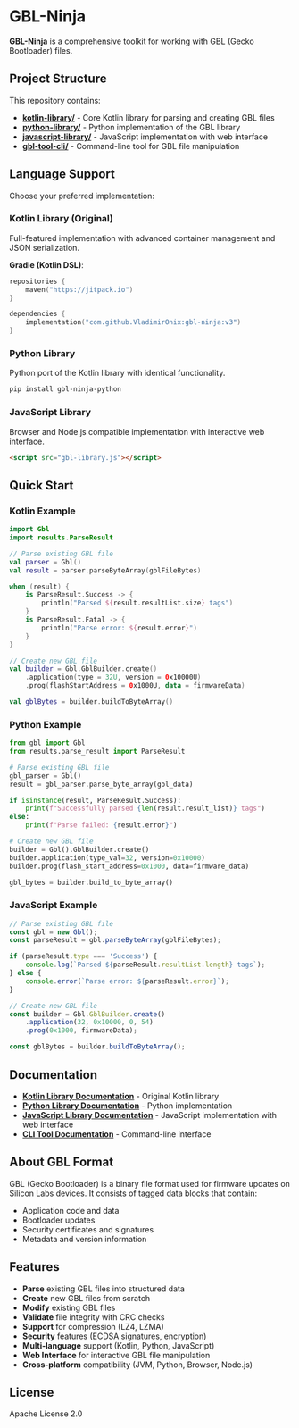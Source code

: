 # GBL-Ninja

**GBL-Ninja** is a comprehensive toolkit for working with GBL (Gecko Bootloader) files.

## Project Structure

This repository contains:

- **[kotlin-library/](kotlin-library/)** - Core Kotlin library for parsing and creating GBL files
- **[python-library/](python-library/)** - Python implementation of the GBL library
- **[javascript-library/](javascript-library/)** - JavaScript implementation with web interface
- **[gbl-tool-cli/](gbl-tool-cli/)** - Command-line tool for GBL file manipulation

## Language Support

Choose your preferred implementation:

### Kotlin Library (Original)
Full-featured implementation with advanced container management and JSON serialization.

**Gradle (Kotlin DSL)**:
```kotlin
repositories {
    maven("https://jitpack.io")
}

dependencies {
    implementation("com.github.VladimirOnix:gbl-ninja:v3")
}
```

### Python Library
Python port of the Kotlin library with identical functionality.

```bash
pip install gbl-ninja-python
```

### JavaScript Library
Browser and Node.js compatible implementation with interactive web interface.

```html
<script src="gbl-library.js"></script>
```

## Quick Start

### Kotlin Example

```kotlin
import Gbl
import results.ParseResult

// Parse existing GBL file
val parser = Gbl()
val result = parser.parseByteArray(gblFileBytes)

when (result) {
    is ParseResult.Success -> {
        println("Parsed ${result.resultList.size} tags")
    }
    is ParseResult.Fatal -> {
        println("Parse error: ${result.error}")
    }
}

// Create new GBL file
val builder = Gbl.GblBuilder.create()
    .application(type = 32U, version = 0x10000U)
    .prog(flashStartAddress = 0x1000U, data = firmwareData)

val gblBytes = builder.buildToByteArray()
```

### Python Example

```python
from gbl import Gbl
from results.parse_result import ParseResult

# Parse existing GBL file
gbl_parser = Gbl()
result = gbl_parser.parse_byte_array(gbl_data)

if isinstance(result, ParseResult.Success):
    print(f"Successfully parsed {len(result.result_list)} tags")
else:
    print(f"Parse failed: {result.error}")

# Create new GBL file
builder = Gbl().GblBuilder.create()
builder.application(type_val=32, version=0x10000)
builder.prog(flash_start_address=0x1000, data=firmware_data)

gbl_bytes = builder.build_to_byte_array()
```

### JavaScript Example

```javascript
// Parse existing GBL file
const gbl = new Gbl();
const parseResult = gbl.parseByteArray(gblFileBytes);

if (parseResult.type === 'Success') {
    console.log(`Parsed ${parseResult.resultList.length} tags`);
} else {
    console.error(`Parse error: ${parseResult.error}`);
}

// Create new GBL file
const builder = Gbl.GblBuilder.create()
    .application(32, 0x10000, 0, 54)
    .prog(0x1000, firmwareData);

const gblBytes = builder.buildToByteArray();
```

## Documentation

- **[Kotlin Library Documentation](kotlin-library/README.md)** - Original Kotlin library
- **[Python Library Documentation](python-library/README.md)** - Python implementation
- **[JavaScript Library Documentation](javascript-library/README.md)** - JavaScript implementation with web interface
- **[CLI Tool Documentation](gbl-tool-cli/README.md)** - Command-line interface

## About GBL Format

GBL (Gecko Bootloader) is a binary file format used for firmware updates on Silicon Labs devices. It consists of tagged data blocks that contain:

- Application code and data
- Bootloader updates
- Security certificates and signatures
- Metadata and version information

## Features

- **Parse** existing GBL files into structured data
- **Create** new GBL files from scratch
- **Modify** existing GBL files
- **Validate** file integrity with CRC checks
- **Support** for compression (LZ4, LZMA)
- **Security** features (ECDSA signatures, encryption)
- **Multi-language** support (Kotlin, Python, JavaScript)
- **Web Interface** for interactive GBL file manipulation
- **Cross-platform** compatibility (JVM, Python, Browser, Node.js)

## License

Apache License 2.0